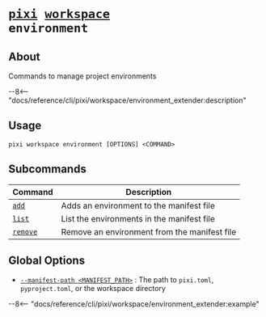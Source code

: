 <!--- This file is autogenerated. Do not edit manually! -->
# <code>[pixi](../../pixi.md) [workspace](../workspace.md) environment</code>

## About
Commands to manage project environments

--8<-- "docs/reference/cli/pixi/workspace/environment_extender:description"

## Usage
```
pixi workspace environment [OPTIONS] <COMMAND>
```

## Subcommands
| Command | Description |
|---------|-------------|
| [`add`](environment/add.md) | Adds an environment to the manifest file |
| [`list`](environment/list.md) | List the environments in the manifest file |
| [`remove`](environment/remove.md) | Remove an environment from the manifest file |


## Global Options
- <a id="arg---manifest-path" href="#arg---manifest-path">`--manifest-path <MANIFEST_PATH>`</a>
:  The path to `pixi.toml`, `pyproject.toml`, or the workspace directory

--8<-- "docs/reference/cli/pixi/workspace/environment_extender:example"
